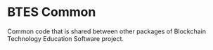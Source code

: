 # BTES Common
Common code that is shared between other packages of Blockchain Technology Education Software project.
